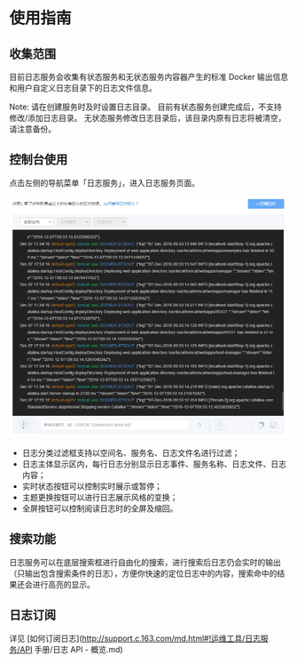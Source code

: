 # 使用指南

## 收集范围

目前日志服务会收集有状态服务和无状态服务内容器产生的标准 Docker 输出信息和用户自定义日志目录下的日志文件信息。

<span>Note:</span>
请在创建服务时及时设置日志目录。
目前有状态服务创建完成后，不支持修改/添加日志目录。
无状态服务修改日志目录后，该目录内原有日志将被清空，请注意备份。

## 控制台使用

点击左侧的导航菜单「日志服务」，进入日志服务页面。

![](../image/使用指南-控制台使用.png)

* 日志分类过滤框支持以空间名、服务名、日志文件名进行过滤；
* 日志主体显示区内，每行日志分别显示日志事件、服务名称、日志文件、日志内容；
* 实时状态按钮可以控制实时展示或暂停；
* 主题更换按钮可以进行日志展示风格的变换；
* 全屏按钮可以控制阅读日志时的全屏及缩回。

## 搜索功能

日志服务可以在底层搜索框进行自由化的搜索，进行搜索后日志仍会实时的输出（只输出包含搜索条件的日志），方便你快速的定位日志中的内容，搜索命中的结果还会进行高亮的显示。

## 日志订阅
详见 [如何订阅日志](http://support.c.163.com/md.html#!运维工具/日志服务/API 手册/日志 API - 概览.md)